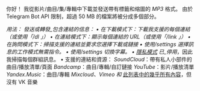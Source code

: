 你好！ 我從影片/曲目/集/專輯中下載並發送帶有標籤和缩圖的 *MP3* 格式。 由於 Telegram Bot API 限制，超過 50 MB 的檔案將被分成多個部分。

*用法：*
_發送或轉發_包含連結的信息：
• 在*下載*模式下：下載我支援的每個連結（或使用「/dl <links>」）
• 在*連結*模式下：顯示每個連結的 URL（或使用「/link <links>」）
• 在*詢問*模式下：掃描支援的連結並要求您選擇下載或鏈接
• 使用/settings 選擇訊息的工作模式*無需指令*。
• 使用/settings 切換*字幕*。
• [隱私模式](https://core.telegram.org/bots#privacy-mode) 已_停用_，因此我掃描每個群組訊息。
• 支援的連結和資源：
*SoundCloud*：帶有私人小部件的曲目/播放清單/頁面
*Bandcamp*：曲目/專輯/自訂鏈接
*YouTube*：影片/播放清單
*Yandex.Music*：曲目/專輯
*Mixcloud、Vimeo 和* [此列表中的幾乎所有內容](https://github.com/yt-dlp/yt-dlp/blob/master/supportedsites.md)，但沒有 VK 音樂
